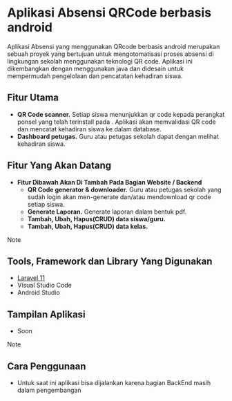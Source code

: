# Aplikasi Absensi QRCode berbasis android

Aplikasi Absensi yang menggunakan QRcode berbasis android merupakan sebuah proyek yang bertujuan untuk mengotomatisasi proses absensi di lingkungan sekolah menggunakan teknologi QR code. Aplikasi ini dikembangkan dengan menggunakan java dan didesain untuk mempermudah pengelolaan dan pencatatan kehadiran siswa.

## Fitur Utama
- **QR Code scanner.** Setiap siswa menunjukkan qr code kepada perangkat ponsel yang telah terinstall pada . Aplikasi akan memvalidasi QR code dan mencatat kehadiran siswa ke dalam database.
- **Dashboard petugas.** Guru atau petugas sekolah dapat dengan melihat kehadiran siswa.
  

## Fitur Yang Akan Datang
- **Fitur Dibawah Akan Di Tambah Pada Bagian Website / Backend**
  - **QR Code generator & downloader.** Guru atau petugas sekolah yang sudah login akan men-generate dan/atau mendownload qr code setiap siswa.
  - **Generate Laporan.** Generate laporan dalam bentuk pdf.
  - **Tambah, Ubah, Hapus(CRUD) data siswa/guru.**
  - **Tambah, Ubah, Hapus(CRUD) data kelas.**

> [!NOTE]
>
> ## Tools, Framework dan Library Yang Digunakan
>
> - [Laravel 11](https://laravel.com/)
> - Visual Studio Code
> - Android Studio
 
## Tampilan Aplikasi
- Soon

> [!NOTE]
> ## Cara Penggunaan
> - Untuk saat ini aplikasi bisa dijalankan karena bagian BackEnd masih dalam pengembangan  
